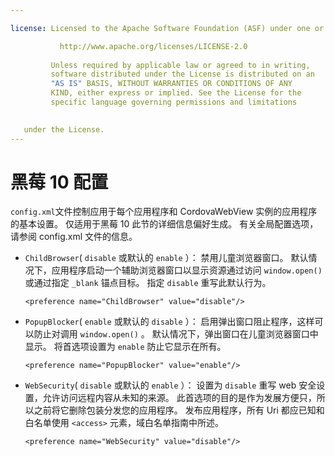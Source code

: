 ```yaml
---

license: Licensed to the Apache Software Foundation (ASF) under one or more contributor license agreements. See the NOTICE file distributed with this work for additional information regarding copyright ownership. The ASF licenses this file to you under the Apache License, Version 2.0 (the "License"); you may not use this file except in compliance with the License. You may obtain a copy of the License at

           http://www.apache.org/licenses/LICENSE-2.0
    
         Unless required by applicable law or agreed to in writing,
         software distributed under the License is distributed on an
         "AS IS" BASIS, WITHOUT WARRANTIES OR CONDITIONS OF ANY
         KIND, either express or implied. See the License for the
         specific language governing permissions and limitations
    

   under the License.
---
```


# 黑莓 10 配置

`config.xml`文件控制应用于每个应用程序和 CordovaWebView 实例的应用程序的基本设置。 仅适用于黑莓 10 此节的详细信息偏好生成。 有关全局配置选项，请参阅 config.xml 文件的信息。

*   `ChildBrowser`( `disable` 或默认的 `enable` ）： 禁用儿童浏览器窗口。 默认情况下，应用程序启动一个辅助浏览器窗口以显示资源通过访问 `window.open()` 或通过指定 `_blank` 锚点目标。 指定 `disable` 重写此默认行为。
    
        <preference name="ChildBrowser" value="disable"/>
        

*   `PopupBlocker`( `enable` 或默认的 `disable` ）： 启用弹出窗口阻止程序，这样可以防止对调用 `window.open()` 。 默认情况下，弹出窗口在儿童浏览器窗口中显示。 将首选项设置为 `enable` 防止它显示在所有。
    
        <preference name="PopupBlocker" value="enable"/>
        

*   `WebSecurity`( `disable` 或默认的 `enable` ）： 设置为 `disable` 重写 web 安全设置，允许访问远程内容从未知的来源。 此首选项的目的是作为发展方便只，所以之前将它删除包装分发您的应用程序。 发布应用程序，所有 Uri 都应已知和白名单使用 `<access>` 元素，域白名单指南中所述。
    
        <preference name="WebSecurity" value="disable"/>